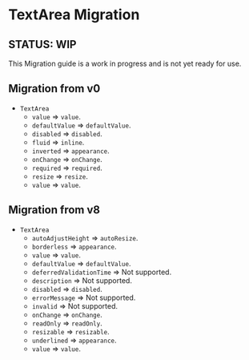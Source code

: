 # TextArea Migration

## STATUS: WIP

This Migration guide is a work in progress and is not yet ready for use.

## Migration from v0

- `TextArea`
  - `value` => `value`.
  - `defaultValue` => `defaultValue`.
  - `disabled` => `disabled`.
  - `fluid` => `inline`.
  - `inverted` => `appearance`.
  - `onChange` => `onChange`.
  - `required` => `required`.
  - `resize` => `resize`.
  - `value` => `value`.

## Migration from v8

- `TextArea`
  - `autoAdjustHeight` => `autoResize`.
  - `borderless` => `appearance`.
  - `value` => `value`.
  - `defaultValue` => `defaultValue`.
  - `deferredValidationTime` => Not supported.
  - `description` => Not supported.
  - `disabled` => `disabled`.
  - `errorMessage` => Not supported.
  - `invalid` => Not supported.
  - `onChange` => `onChange`.
  - `readOnly` => `readOnly`.
  - `resizable` => `resizable`.
  - `underlined` => `appearance`.
  - `value` => `value`.
